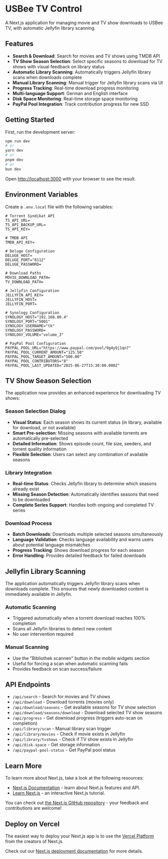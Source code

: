 # USBee TV Control

A Next.js application for managing movie and TV show downloads to USBee TV, with automatic Jellyfin library scanning.

## Features

- **Search & Download**: Search for movies and TV shows using TMDB API
- **TV Show Season Selection**: Select specific seasons to download for TV shows with visual feedback on library status
- **Automatic Library Scanning**: Automatically triggers Jellyfin library scans when downloads complete
- **Manual Library Scanning**: Manual trigger for Jellyfin library scans via UI
- **Progress Tracking**: Real-time download progress monitoring
- **Multi-language Support**: German and English interface
- **Disk Space Monitoring**: Real-time storage space monitoring
- **PayPal Pool Integration**: Track contribution progress for new SSD

## Getting Started

First, run the development server:

```bash
npm run dev
# or
yarn dev
# or
pnpm dev
# or
bun dev
```

Open [http://localhost:3000](http://localhost:3000) with your browser to see the result.

## Environment Variables

Create a `.env.local` file with the following variables:

```env
# Torrent Syndikat API
TS_API_URL=
TS_API_BACKUP_URL=
TS_API_KEY=

# TMDB API
TMDB_API_KEY=

# Deluge Configuration
DELUGE_HOST=
DELUGE_PORT="8112"
DELUGE_PASSWORD=

# Download Paths
MOVIE_DOWNLOAD_PATH=
TV_DOWNLOAD_PATH=

# Jellyfin Configuration
JELLYFIN_API_KEY=
JELLYFIN_HOST=
JELLYFIN_PORT=

# Synology Configuration
SYNOLOGY_HOST="192.168.80.4"
SYNOLOGY_PORT="5001"
SYNOLOGY_USERNAME="tk"
SYNOLOGY_PASSWORD=
SYNOLOGY_VOLUME="volume_3"

# PayPal Pool Configuration
PAYPAL_POOL_URL="https://www.paypal.com/pool/9g4yQj1qn7"
PAYPAL_POOL_CURRENT_AMOUNT="125.50"
PAYPAL_POOL_TARGET_AMOUNT="500.00"
PAYPAL_POOL_CONTRIBUTORS="8"
PAYPAL_POOL_LAST_UPDATED="2025-06-27T15:30:00.000Z"
```

## TV Show Season Selection

The application now provides an enhanced experience for downloading TV shows:

### Season Selection Dialog
- **Visual Status**: Each season shows its current status (in library, available for download, or not available)
- **Smart Pre-selection**: Missing seasons with available torrents are automatically pre-selected
- **Detailed Information**: Shows episode count, file size, seeders, and torrent quality information
- **Flexible Selection**: Users can select any combination of available seasons

### Library Integration
- **Real-time Status**: Checks Jellyfin library to determine which seasons already exist
- **Missing Season Detection**: Automatically identifies seasons that need to be downloaded
- **Complete Series Support**: Handles both ongoing and completed TV series

### Download Process
- **Batch Downloads**: Downloads multiple selected seasons simultaneously
- **Language Validation**: Checks language availability and warns users about potential language mismatches
- **Progress Tracking**: Shows download progress for each season
- **Error Handling**: Provides detailed feedback for failed downloads

## Jellyfin Library Scanning

The application automatically triggers Jellyfin library scans when downloads complete. This ensures that newly downloaded content is immediately available in Jellyfin.

### Automatic Scanning
- Triggered automatically when a torrent download reaches 100% completion
- Scans all Jellyfin libraries to detect new content
- No user intervention required

### Manual Scanning
- Use the "Bibliothek scannen" button in the mobile widgets section
- Useful for forcing a scan when automatic scanning fails
- Provides feedback on scan success/failure

## API Endpoints

- `/api/search` - Search for movies and TV shows
- `/api/download` - Download torrents (movies only)
- `/api/download/seasons` - Get available seasons for TV show selection
- `/api/download/seasons/download` - Download selected TV show seasons
- `/api/progress` - Get download progress (triggers auto-scan on completion)
- `/api/library/scan` - Manual library scan trigger
- `/api/library/movies` - Check if movie exists in Jellyfin
- `/api/library/tvshows` - Check if TV show exists in Jellyfin
- `/api/disk-space` - Get storage information
- `/api/paypal-pool-status` - Get PayPal pool status

## Learn More

To learn more about Next.js, take a look at the following resources:

- [Next.js Documentation](https://nextjs.org/docs) - learn about Next.js features and API.
- [Learn Next.js](https://nextjs.org/learn) - an interactive Next.js tutorial.

You can check out [the Next.js GitHub repository](https://github.com/vercel/next.js) - your feedback and contributions are welcome!

## Deploy on Vercel

The easiest way to deploy your Next.js app is to use the [Vercel Platform](https://vercel.com/new?utm_medium=default-template&filter=next.js&utm_source=create-next-app&utm_campaign=create-next-app-readme) from the creators of Next.js.

Check out our [Next.js deployment documentation](https://nextjs.org/docs/app/building-your-application/deploying) for more details.
